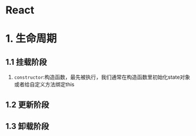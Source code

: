 # React
# 1. 生命周期
## 1.1 挂载阶段
1. `constructor`:构造函数，最先被执行，我们通常在构造函数里初始化state对象或者给自定义方法绑定this
## 1.2 更新阶段
## 1.3 卸载阶段
